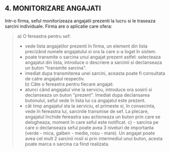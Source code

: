 ## 4. MONITORIZARE ANGAJATI 
Intr-o firma, seful monitorizeaza angajatii prezenti la lucru si le traseaza sarcini individuale. Firma are o aplicatie care ofera: 
>  a) O fereastra pentru sef: 
>    - vede lista angajatilor prezenti în firma, un element din lista precizând numele angajatului si ora la care s-a logat în sistem. 
>    - poate transmite o sarcina unui angajat prezent astfel: selecteaza angajatul din lista, introduce o descriere a sarcinii si declanseaza un buton "transmite sarcina". 
>    - imediat dupa transmiterea unei sarcini, aceasta poate fi consultata de catre angajatul respectiv.<br>
>  b) Câte o fereastra pentru fiecare angajat:
>    - atunci când angajatul vine la serviciu, introduce ora sosirii si declanseaza un buton "prezent". Imediat dupa declansarea butonului, seful vede în lista lui ca angajatul este prezent. 
>    - cât timp angajatul sta la serviciu, el primeste si, în consecinta, vede în fereastra lui, sarcinile transmise de sef. La plecare, angajatul închide fereastra sau actioneaza un buton prin care se delogheaza, moment în care seful este notificat. 
>  c) - sarcina pe care o declanseaza seful poate avea 3 niveluri de importanta (verde - mica, galben - medie, rosu - mare). Un angajat poate avea cel mult 2 sarcinii rosii si prin intermediul unui buton, acesta poate marca o sarcina ca fiind realizata. 
